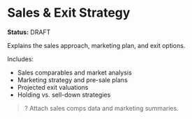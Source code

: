 # Sales & Exit Strategy

**Status:** DRAFT

Explains the sales approach, marketing plan, and exit options.

Includes:
- Sales comparables and market analysis
- Marketing strategy and pre-sale plans
- Projected exit valuations
- Holding vs. sell-down strategies

> ? Attach sales comps data and marketing summaries.
